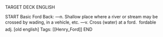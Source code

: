 TARGET DECK
ENGLISH

START
Basic
Ford
Back: —n. Shallow place where a river or stream may be crossed by wading, in a vehicle, etc. —v. Cross (water) at a ford.  fordable adj. [old english]
Tags: [[Henry_Ford]]
END
